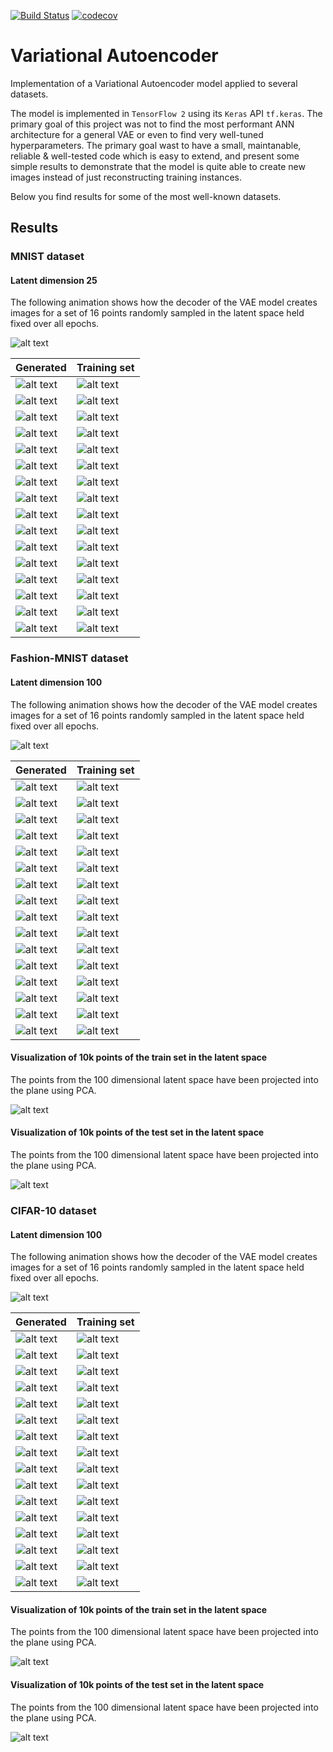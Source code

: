 [![Build Status](https://app.travis-ci.com/soerenberg/variational-autoencoder.svg?token=hpcdeWX5ho5Gtj7Nsa3k&branch=main)](https://app.travis-ci.com/soerenberg/variational-autoencoder)
[![codecov](https://codecov.io/gh/soerenberg/variational-autoencoder/branch/main/graph/badge.svg?token=0NPJ3SKUTK)](https://codecov.io/gh/soerenberg/variational-autoencoder)

# Variational Autoencoder

Implementation of a Variational Autoencoder model applied to several datasets.

The model is implemented in `TensorFlow 2` using its `Keras` API `tf.keras`.
The primary goal of this project was not to find the most performant ANN
architecture for a general VAE or even to find very well-tuned hyperparameters.
The primary goal wast to have a small, maintanable, reliable & well-tested code
which is easy to extend, and present some simple results to demonstrate that
the model is quite able to create new images instead of just reconstructing
training instances.

Below you find results for some of the most well-known datasets.


## Results

### MNIST dataset

#### Latent dimension 25

The following animation shows how the decoder of the VAE model creates images
for a set of 16 points randomly sampled in the latent space held fixed over
all epochs.

![alt text](https://github.com/soerenberg/variational-autoencoder/blob/main/images/mnist_latent_dim_25/grid_animations.gif?raw=true "Training progress of VAE")

Generated | Training set
--- | ---
![alt text](https://github.com/soerenberg/variational-autoencoder/blob/main/images/mnist_latent_dim_25/image_00_step_00000097.png?raw=true "Image generated from VAE") | ![alt text](https://github.com/soerenberg/variational-autoencoder/blob/main/images/mnist_latent_dim_25/train_image_closest_to_0_label_0.png?raw=true "Image from training set")
![alt text](https://github.com/soerenberg/variational-autoencoder/blob/main/images/mnist_latent_dim_25/image_01_step_00000097.png?raw=true "Image generated from VAE") | ![alt text](https://github.com/soerenberg/variational-autoencoder/blob/main/images/mnist_latent_dim_25/train_image_closest_to_1_label_6.png?raw=true "Image from training set")
![alt text](https://github.com/soerenberg/variational-autoencoder/blob/main/images/mnist_latent_dim_25/image_02_step_00000097.png?raw=true "Image generated from VAE") | ![alt text](https://github.com/soerenberg/variational-autoencoder/blob/main/images/mnist_latent_dim_25/train_image_closest_to_2_label_7.png?raw=true "Image from training set")
![alt text](https://github.com/soerenberg/variational-autoencoder/blob/main/images/mnist_latent_dim_25/image_03_step_00000097.png?raw=true "Image generated from VAE") | ![alt text](https://github.com/soerenberg/variational-autoencoder/blob/main/images/mnist_latent_dim_25/train_image_closest_to_3_label_5.png?raw=true "Image from training set")
![alt text](https://github.com/soerenberg/variational-autoencoder/blob/main/images/mnist_latent_dim_25/image_04_step_00000097.png?raw=true "Image generated from VAE") | ![alt text](https://github.com/soerenberg/variational-autoencoder/blob/main/images/mnist_latent_dim_25/train_image_closest_to_4_label_8.png?raw=true "Image from training set")
![alt text](https://github.com/soerenberg/variational-autoencoder/blob/main/images/mnist_latent_dim_25/image_05_step_00000097.png?raw=true "Image generated from VAE") | ![alt text](https://github.com/soerenberg/variational-autoencoder/blob/main/images/mnist_latent_dim_25/train_image_closest_to_5_label_6.png?raw=true "Image from training set")
![alt text](https://github.com/soerenberg/variational-autoencoder/blob/main/images/mnist_latent_dim_25/image_06_step_00000097.png?raw=true "Image generated from VAE") | ![alt text](https://github.com/soerenberg/variational-autoencoder/blob/main/images/mnist_latent_dim_25/train_image_closest_to_6_label_9.png?raw=true "Image from training set")
![alt text](https://github.com/soerenberg/variational-autoencoder/blob/main/images/mnist_latent_dim_25/image_07_step_00000097.png?raw=true "Image generated from VAE") | ![alt text](https://github.com/soerenberg/variational-autoencoder/blob/main/images/mnist_latent_dim_25/train_image_closest_to_7_label_3.png?raw=true "Image from training set")
![alt text](https://github.com/soerenberg/variational-autoencoder/blob/main/images/mnist_latent_dim_25/image_08_step_00000097.png?raw=true "Image generated from VAE") | ![alt text](https://github.com/soerenberg/variational-autoencoder/blob/main/images/mnist_latent_dim_25/train_image_closest_to_8_label_2.png?raw=true "Image from training set")
![alt text](https://github.com/soerenberg/variational-autoencoder/blob/main/images/mnist_latent_dim_25/image_09_step_00000097.png?raw=true "Image generated from VAE") | ![alt text](https://github.com/soerenberg/variational-autoencoder/blob/main/images/mnist_latent_dim_25/train_image_closest_to_9_label_0.png?raw=true "Image from training set")
![alt text](https://github.com/soerenberg/variational-autoencoder/blob/main/images/mnist_latent_dim_25/image_10_step_00000097.png?raw=true "Image generated from VAE") | ![alt text](https://github.com/soerenberg/variational-autoencoder/blob/main/images/mnist_latent_dim_25/train_image_closest_to_10_label_6.png?raw=true "Image from training set")
![alt text](https://github.com/soerenberg/variational-autoencoder/blob/main/images/mnist_latent_dim_25/image_11_step_00000097.png?raw=true "Image generated from VAE") | ![alt text](https://github.com/soerenberg/variational-autoencoder/blob/main/images/mnist_latent_dim_25/train_image_closest_to_11_label_8.png?raw=true "Image from training set")
![alt text](https://github.com/soerenberg/variational-autoencoder/blob/main/images/mnist_latent_dim_25/image_12_step_00000097.png?raw=true "Image generated from VAE") | ![alt text](https://github.com/soerenberg/variational-autoencoder/blob/main/images/mnist_latent_dim_25/train_image_closest_to_12_label_5.png?raw=true "Image from training set")
![alt text](https://github.com/soerenberg/variational-autoencoder/blob/main/images/mnist_latent_dim_25/image_13_step_00000097.png?raw=true "Image generated from VAE") | ![alt text](https://github.com/soerenberg/variational-autoencoder/blob/main/images/mnist_latent_dim_25/train_image_closest_to_13_label_3.png?raw=true "Image from training set")
![alt text](https://github.com/soerenberg/variational-autoencoder/blob/main/images/mnist_latent_dim_25/image_14_step_00000097.png?raw=true "Image generated from VAE") | ![alt text](https://github.com/soerenberg/variational-autoencoder/blob/main/images/mnist_latent_dim_25/train_image_closest_to_14_label_3.png?raw=true "Image from training set")
![alt text](https://github.com/soerenberg/variational-autoencoder/blob/main/images/mnist_latent_dim_25/image_15_step_00000097.png?raw=true "Image generated from VAE") | ![alt text](https://github.com/soerenberg/variational-autoencoder/blob/main/images/mnist_latent_dim_25/train_image_closest_to_15_label_6.png?raw=true "Image from training set")


### Fashion-MNIST dataset

#### Latent dimension 100

The following animation shows how the decoder of the VAE model creates images
for a set of 16 points randomly sampled in the latent space held fixed over
all epochs.

![alt text](https://github.com/soerenberg/variational-autoencoder/blob/main/images/fashion_mnist_latent_dim_100/grid_animations.gif?raw=true "Training progress of VAE")

Generated | Training set
--- | ---
![alt text](https://github.com/soerenberg/variational-autoencoder/blob/main/images/fashion_mnist_latent_dim_100/image_00_step_00000041.png?raw=true "Image generated from VAE") | ![alt text](https://github.com/soerenberg/variational-autoencoder/blob/main/images/fashion_mnist_latent_dim_100/train_image_closest_to_0_label_8.png?raw=true "Image from training set")
![alt text](https://github.com/soerenberg/variational-autoencoder/blob/main/images/fashion_mnist_latent_dim_100/image_01_step_00000041.png?raw=true "Image generated from VAE") | ![alt text](https://github.com/soerenberg/variational-autoencoder/blob/main/images/fashion_mnist_latent_dim_100/train_image_closest_to_1_label_3.png?raw=true "Image from training set")
![alt text](https://github.com/soerenberg/variational-autoencoder/blob/main/images/fashion_mnist_latent_dim_100/image_02_step_00000041.png?raw=true "Image generated from VAE") | ![alt text](https://github.com/soerenberg/variational-autoencoder/blob/main/images/fashion_mnist_latent_dim_100/train_image_closest_to_2_label_2.png?raw=true "Image from training set")
![alt text](https://github.com/soerenberg/variational-autoencoder/blob/main/images/fashion_mnist_latent_dim_100/image_03_step_00000041.png?raw=true "Image generated from VAE") | ![alt text](https://github.com/soerenberg/variational-autoencoder/blob/main/images/fashion_mnist_latent_dim_100/train_image_closest_to_3_label_8.png?raw=true "Image from training set")
![alt text](https://github.com/soerenberg/variational-autoencoder/blob/main/images/fashion_mnist_latent_dim_100/image_04_step_00000041.png?raw=true "Image generated from VAE") | ![alt text](https://github.com/soerenberg/variational-autoencoder/blob/main/images/fashion_mnist_latent_dim_100/train_image_closest_to_4_label_9.png?raw=true "Image from training set")
![alt text](https://github.com/soerenberg/variational-autoencoder/blob/main/images/fashion_mnist_latent_dim_100/image_05_step_00000041.png?raw=true "Image generated from VAE") | ![alt text](https://github.com/soerenberg/variational-autoencoder/blob/main/images/fashion_mnist_latent_dim_100/train_image_closest_to_5_label_2.png?raw=true "Image from training set")
![alt text](https://github.com/soerenberg/variational-autoencoder/blob/main/images/fashion_mnist_latent_dim_100/image_06_step_00000041.png?raw=true "Image generated from VAE") | ![alt text](https://github.com/soerenberg/variational-autoencoder/blob/main/images/fashion_mnist_latent_dim_100/train_image_closest_to_6_label_6.png?raw=true "Image from training set")
![alt text](https://github.com/soerenberg/variational-autoencoder/blob/main/images/fashion_mnist_latent_dim_100/image_07_step_00000041.png?raw=true "Image generated from VAE") | ![alt text](https://github.com/soerenberg/variational-autoencoder/blob/main/images/fashion_mnist_latent_dim_100/train_image_closest_to_7_label_0.png?raw=true "Image from training set")
![alt text](https://github.com/soerenberg/variational-autoencoder/blob/main/images/fashion_mnist_latent_dim_100/image_08_step_00000041.png?raw=true "Image generated from VAE") | ![alt text](https://github.com/soerenberg/variational-autoencoder/blob/main/images/fashion_mnist_latent_dim_100/train_image_closest_to_8_label_1.png?raw=true "Image from training set")
![alt text](https://github.com/soerenberg/variational-autoencoder/blob/main/images/fashion_mnist_latent_dim_100/image_09_step_00000041.png?raw=true "Image generated from VAE") | ![alt text](https://github.com/soerenberg/variational-autoencoder/blob/main/images/fashion_mnist_latent_dim_100/train_image_closest_to_9_label_8.png?raw=true "Image from training set")
![alt text](https://github.com/soerenberg/variational-autoencoder/blob/main/images/fashion_mnist_latent_dim_100/image_10_step_00000041.png?raw=true "Image generated from VAE") | ![alt text](https://github.com/soerenberg/variational-autoencoder/blob/main/images/fashion_mnist_latent_dim_100/train_image_closest_to_10_label_3.png?raw=true "Image from training set")
![alt text](https://github.com/soerenberg/variational-autoencoder/blob/main/images/fashion_mnist_latent_dim_100/image_11_step_00000041.png?raw=true "Image generated from VAE") | ![alt text](https://github.com/soerenberg/variational-autoencoder/blob/main/images/fashion_mnist_latent_dim_100/train_image_closest_to_11_label_9.png?raw=true "Image from training set")
![alt text](https://github.com/soerenberg/variational-autoencoder/blob/main/images/fashion_mnist_latent_dim_100/image_12_step_00000041.png?raw=true "Image generated from VAE") | ![alt text](https://github.com/soerenberg/variational-autoencoder/blob/main/images/fashion_mnist_latent_dim_100/train_image_closest_to_12_label_2.png?raw=true "Image from training set")
![alt text](https://github.com/soerenberg/variational-autoencoder/blob/main/images/fashion_mnist_latent_dim_100/image_13_step_00000041.png?raw=true "Image generated from VAE") | ![alt text](https://github.com/soerenberg/variational-autoencoder/blob/main/images/fashion_mnist_latent_dim_100/train_image_closest_to_13_label_5.png?raw=true "Image from training set")
![alt text](https://github.com/soerenberg/variational-autoencoder/blob/main/images/fashion_mnist_latent_dim_100/image_14_step_00000041.png?raw=true "Image generated from VAE") | ![alt text](https://github.com/soerenberg/variational-autoencoder/blob/main/images/fashion_mnist_latent_dim_100/train_image_closest_to_14_label_6.png?raw=true "Image from training set")
![alt text](https://github.com/soerenberg/variational-autoencoder/blob/main/images/fashion_mnist_latent_dim_100/image_15_step_00000041.png?raw=true "Image generated from VAE") | ![alt text](https://github.com/soerenberg/variational-autoencoder/blob/main/images/fashion_mnist_latent_dim_100/train_image_closest_to_15_label_6.png?raw=true "Image from training set")

#### Visualization of 10k points of the train set in the latent space

The points from the 100 dimensional latent space have been projected into the
plane using PCA.

![alt text](https://github.com/soerenberg/variational-autoencoder/blob/main/images/fashion_mnist_latent_dim_100/planar_encoding_train_step_00000041.png?raw=true "Encoding to latent space")


#### Visualization of 10k points of the test set in the latent space

The points from the 100 dimensional latent space have been projected into the
plane using PCA.

![alt text](https://github.com/soerenberg/variational-autoencoder/blob/main/images/fashion_mnist_latent_dim_100/planar_encoding_test_step_00000041.png?raw=true "Encoding to latent space")

### CIFAR-10 dataset

#### Latent dimension 100

The following animation shows how the decoder of the VAE model creates images
for a set of 16 points randomly sampled in the latent space held fixed over
all epochs.

![alt text](https://github.com/soerenberg/variational-autoencoder/blob/main/images/cifar10_latent_dim_100/grid_animations.gif?raw=true "Training progress of VAE")

Generated | Training set
--- | ---
![alt text](https://github.com/soerenberg/variational-autoencoder/blob/main/images/cifar10_latent_dim_100/image_00_step_00000044.png?raw=true "Image generated from VAE") | ![alt text](https://github.com/soerenberg/variational-autoencoder/blob/main/images/cifar10_latent_dim_100/train_image_closest_to_0_label_[0].png?raw=true "Image from training set")
![alt text](https://github.com/soerenberg/variational-autoencoder/blob/main/images/cifar10_latent_dim_100/image_01_step_00000044.png?raw=true "Image generated from VAE") | ![alt text](https://github.com/soerenberg/variational-autoencoder/blob/main/images/cifar10_latent_dim_100/train_image_closest_to_1_label_[2].png?raw=true "Image from training set")
![alt text](https://github.com/soerenberg/variational-autoencoder/blob/main/images/cifar10_latent_dim_100/image_02_step_00000044.png?raw=true "Image generated from VAE") | ![alt text](https://github.com/soerenberg/variational-autoencoder/blob/main/images/cifar10_latent_dim_100/train_image_closest_to_2_label_[6].png?raw=true "Image from training set")
![alt text](https://github.com/soerenberg/variational-autoencoder/blob/main/images/cifar10_latent_dim_100/image_03_step_00000044.png?raw=true "Image generated from VAE") | ![alt text](https://github.com/soerenberg/variational-autoencoder/blob/main/images/cifar10_latent_dim_100/train_image_closest_to_3_label_[4].png?raw=true "Image from training set")
![alt text](https://github.com/soerenberg/variational-autoencoder/blob/main/images/cifar10_latent_dim_100/image_04_step_00000044.png?raw=true "Image generated from VAE") | ![alt text](https://github.com/soerenberg/variational-autoencoder/blob/main/images/cifar10_latent_dim_100/train_image_closest_to_4_label_[8].png?raw=true "Image from training set")
![alt text](https://github.com/soerenberg/variational-autoencoder/blob/main/images/cifar10_latent_dim_100/image_05_step_00000044.png?raw=true "Image generated from VAE") | ![alt text](https://github.com/soerenberg/variational-autoencoder/blob/main/images/cifar10_latent_dim_100/train_image_closest_to_5_label_[2].png?raw=true "Image from training set")
![alt text](https://github.com/soerenberg/variational-autoencoder/blob/main/images/cifar10_latent_dim_100/image_06_step_00000044.png?raw=true "Image generated from VAE") | ![alt text](https://github.com/soerenberg/variational-autoencoder/blob/main/images/cifar10_latent_dim_100/train_image_closest_to_6_label_[0].png?raw=true "Image from training set")
![alt text](https://github.com/soerenberg/variational-autoencoder/blob/main/images/cifar10_latent_dim_100/image_07_step_00000044.png?raw=true "Image generated from VAE") | ![alt text](https://github.com/soerenberg/variational-autoencoder/blob/main/images/cifar10_latent_dim_100/train_image_closest_to_7_label_[2].png?raw=true "Image from training set")
![alt text](https://github.com/soerenberg/variational-autoencoder/blob/main/images/cifar10_latent_dim_100/image_08_step_00000044.png?raw=true "Image generated from VAE") | ![alt text](https://github.com/soerenberg/variational-autoencoder/blob/main/images/cifar10_latent_dim_100/train_image_closest_to_8_label_[0].png?raw=true "Image from training set")
![alt text](https://github.com/soerenberg/variational-autoencoder/blob/main/images/cifar10_latent_dim_100/image_09_step_00000044.png?raw=true "Image generated from VAE") | ![alt text](https://github.com/soerenberg/variational-autoencoder/blob/main/images/cifar10_latent_dim_100/train_image_closest_to_9_label_[6].png?raw=true "Image from training set")
![alt text](https://github.com/soerenberg/variational-autoencoder/blob/main/images/cifar10_latent_dim_100/image_10_step_00000044.png?raw=true "Image generated from VAE") | ![alt text](https://github.com/soerenberg/variational-autoencoder/blob/main/images/cifar10_latent_dim_100/train_image_closest_to_10_label_[0].png?raw=true "Image from training set")
![alt text](https://github.com/soerenberg/variational-autoencoder/blob/main/images/cifar10_latent_dim_100/image_11_step_00000044.png?raw=true "Image generated from VAE") | ![alt text](https://github.com/soerenberg/variational-autoencoder/blob/main/images/cifar10_latent_dim_100/train_image_closest_to_11_label_[4].png?raw=true "Image from training set")
![alt text](https://github.com/soerenberg/variational-autoencoder/blob/main/images/cifar10_latent_dim_100/image_12_step_00000044.png?raw=true "Image generated from VAE") | ![alt text](https://github.com/soerenberg/variational-autoencoder/blob/main/images/cifar10_latent_dim_100/train_image_closest_to_12_label_[6].png?raw=true "Image from training set")
![alt text](https://github.com/soerenberg/variational-autoencoder/blob/main/images/cifar10_latent_dim_100/image_13_step_00000044.png?raw=true "Image generated from VAE") | ![alt text](https://github.com/soerenberg/variational-autoencoder/blob/main/images/cifar10_latent_dim_100/train_image_closest_to_13_label_[5].png?raw=true "Image from training set")
![alt text](https://github.com/soerenberg/variational-autoencoder/blob/main/images/cifar10_latent_dim_100/image_14_step_00000044.png?raw=true "Image generated from VAE") | ![alt text](https://github.com/soerenberg/variational-autoencoder/blob/main/images/cifar10_latent_dim_100/train_image_closest_to_14_label_[3].png?raw=true "Image from training set")
![alt text](https://github.com/soerenberg/variational-autoencoder/blob/main/images/cifar10_latent_dim_100/image_15_step_00000044.png?raw=true "Image generated from VAE") | ![alt text](https://github.com/soerenberg/variational-autoencoder/blob/main/images/cifar10_latent_dim_100/train_image_closest_to_15_label_[3].png?raw=true "Image from training set")

#### Visualization of 10k points of the train set in the latent space

The points from the 100 dimensional latent space have been projected into the
plane using PCA.

![alt text](https://github.com/soerenberg/variational-autoencoder/blob/main/images/cifar10_latent_dim_100/planar_encoding_train_step_00000044.png?raw=true "Encoding to latent space")


#### Visualization of 10k points of the test set in the latent space

The points from the 100 dimensional latent space have been projected into the
plane using PCA.

![alt text](https://github.com/soerenberg/variational-autoencoder/blob/main/images/cifar10_latent_dim_100/planar_encoding_test_step_00000044.png?raw=true "Encoding to latent space")
